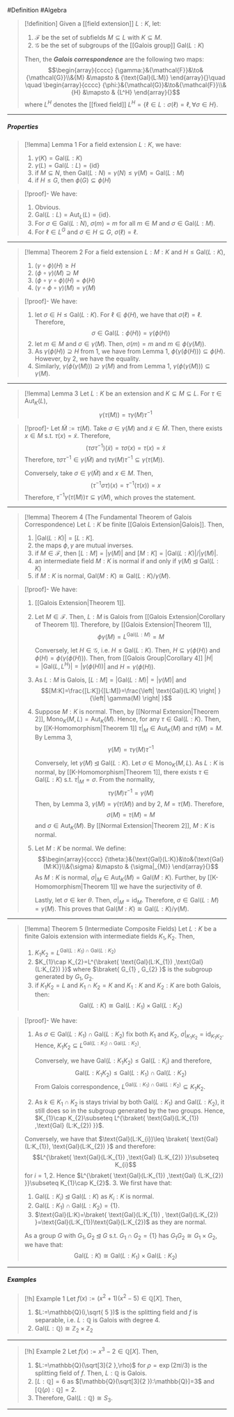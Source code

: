 #Definition #Algebra 

> [!definition]
> Given a [[field extension]] $L:K$, let:
> 1. $\mathcal{F}$ be the set of subfields $M\subseteq L$ with $K\subseteq M$.
> 2. $\mathcal{G}$ be the set of subgroups of the [[Galois group]] $\text{Gal}(L:K)$
>    
>  Then, the ***Galois correspondence*** are the following two maps: $$\begin{array}{cccc} {\gamma:}&{\mathcal{F}}&\to&{\mathcal{G}}\\&{M} &\mapsto & {\text{Gal}(L:M)} \end{array}{}\quad \quad \begin{array}{cccc} {\phi:}&{\mathcal{G}}&\to&{\mathcal{F}}\\&{H} &\mapsto & {L^H} \end{array}{}$$where $L^H$ denotes the [[fixed field]] $L^H=\{ \ell\in L:\sigma(\ell)=\ell, \forall\sigma\in H \}$.
---
##### Properties
> [!lemma] Lemma 1
For a field extension $L:K$, we have:
> 1. $\gamma(K)=\text{Gal}(L:K)$
> 2. $\gamma(L)=\text{Gal}(L:L)=\{ \text{id} \}$
> 3. if $M\subseteq N$, then $\text{Gal}(L:N)=\gamma(N)\leq\gamma(M)=\text{Gal}(L:M)$ 
> 4. if $H\leq G$, then $\phi(G)\subseteq \phi(H)$


> [!proof]-
> We have:
> 1. Obvious.
> 2. $\text{Gal}(L:L)=\text{Aut}_{L}(L)=\{ \text{id} \}$.
> 3. For $\sigma\in \text{Gal}(L:N)$, $\sigma(m)=m$ for all $m\in M$ and $\sigma\in \text{Gal}(L:M)$.
> 4. For $\ell\in L^G$ and $\sigma\in H\subseteq G$, $\sigma(\ell)=\ell$.

---
> [!lemma] Theorem 2
> For a field extension $L:M:K$ and $H\leq\text{Gal}(L:K)$,
> 1. $(\gamma \circ\phi)(H) \geq H$
> 2. $(\phi \circ\gamma)(M)\supseteq M$
> 3. $(\phi \circ\gamma \circ\phi)(H)=\phi(H)$
> 4. $(\gamma \circ\phi \circ\gamma)(M)=\gamma(M)$


> [!proof]-
> We have: 
> 1. let $\sigma\in H\leq \text{Gal}(L:K)$. For $\ell\in \phi(H)$, we have that $\sigma(\ell)=\ell$. Therefore, $$\sigma\in \text{Gal}(L:\phi(H))=\gamma(\phi(H))$$
> 2. let $m\in M$ and $\sigma\in \gamma(M)$. Then, $\sigma(m)=m$ and $m\in \phi(\gamma(M))$.
> 3. As $\gamma(\phi(H))\supseteq H$ from 1, we have from Lemma 1, $\phi(\gamma(\phi(H)))\subseteq \phi(H)$. However, by 2, we have the equality.
> 4. Similarly, $\gamma(\phi(\gamma(M)))\supseteq\gamma(M)$ and from Lemma 1, $\gamma(\phi(\gamma(M)))\subseteq\gamma(M)$.

---
> [!lemma] Lemma 3
> Let $L:K$ be an extension and $K\subseteq M\subseteq L$. For $\tau\in \text{Aut}_{K}(L)$, $$\gamma(\tau(M))=\tau \gamma(M)\tau ^{-1}$$

> [!proof]-
> Let $\tilde{M}:=\tau(M)$. Take $\sigma\in \gamma(M)$ and $\tilde{x}\in \tilde{M}$. Then, there exists $x\in M$ s.t. $\tau(x)=\tilde{x}$. Therefore, $$(\tau\sigma \tau ^{-1})(\tilde{x})=\tau\sigma(x)=\tau(x)=\tilde{x}$$Therefore, $\tau\sigma \tau ^{-1}\in \gamma(\tilde{M})$ and $\tau\gamma(M)\tau ^{-1}\subseteq \gamma(\tau(M))$.  
> 
> Conversely, take $\sigma\in \gamma(\tilde{M})$ and $x\in M$. Then, $$(\tau ^{-1}\sigma \tau)(x)=\tau ^{-1}(\tau(x))=x$$Therefore, $\tau ^{-1}\gamma(\tau(M))\tau \subseteq \gamma(M)$, which proves the statement.
---
> [!lemma] Theorem 4 (The Fundamental Theorem of Galois Correspondence)
> Let $L:K$ be finite [[Galois Extension|Galois]]. Then, 
> 1. $\left| \text{Gal}(L:K) \right|=[L:K]$.
> 2. the maps $\phi,\gamma$ are mutual inverses.
> 3. if $M\in \mathcal{F}$, then $[L:M]=\left| \gamma(M) \right|$ and $[M:K]=\left| \text{Gal}(L:K) \right| / \left| \gamma(M) \right|$.
> 4. an intermediate field $M:K$ is normal if and only if $\gamma(M)\unlhd \text{Gal}(L:K)$
> 5. if $M:K$ is normal, $\text{Gal}(M:K)\cong \text{Gal}(L:K) / \gamma(M)$.  

> [!proof]-
> We have:
> 1. [[Galois Extension|Theorem 1]].
> 2. Let $M\in \mathcal{F}$. Then, $L:M$ is Galois from [[Galois Extension|Corollary of Theorem 1]]. Therefore, by [[Galois Extension|Theorem 1]], $$\phi\gamma(M)=L^{\text{Gal}(L:M)}=M$$
>    
>    Conversely, let $H\in \mathcal{G}$, i.e. $H\leq \text{Gal}(L:K)$. Then, $H\subseteq\gamma(\phi(H))$ and $\phi(H)=\phi(\gamma(\phi(H)))$. Then, from [[Galois Group|Corollary 4]] $\left| H \right| =\left| \text{Gal}(L,L^H) \right|=\left| \gamma(\phi(H)) \right|$ and $H=\gamma(\phi(H))$.
> 3. As $L:M$ is Galois, $[L:M]=\left|\text{Gal}(L:M) \right|=\left| \gamma(M) \right|$ and $$[M:K]=\frac{[L:K]}{[L:M]}=\frac{\left| \text{Gal}(L:K) \right| }{\left| \gamma(M) \right| }$$
> 4. Suppose $M:K$ is normal. Then, by [[Normal Extension|Theorem 2]], $\text{Mono}_{K}(M,L)=\text{Aut}_{K}(M)$. Hence, for any $\tau\in \text{Gal}(L:K)$. Then, by [[K-Homomorphism|Theorem 1]] $\tau|_{M}\in \text{Aut}_{K}(M)$ and $\tau(M)=M$. By Lemma 3, $$\gamma(M)=\tau\gamma(M)\tau ^{-1}$$
>   
>    Conversely, let $\gamma(M)\unlhd \text{Gal}(L:K)$. Let $\sigma\in \text{Mono}_{K}(M,L)$. As $L:K$ is normal, by [[K-Homomorphism|Theorem 1]], there exists $\tau\in \text{Gal}(L:K)$ s.t. $\tau|_{M}=\sigma$.  From the normality, $$\tau\gamma(M)\tau ^{-1}=\gamma(M)$$Then, by Lemma 3, $\gamma(M)=\gamma(\tau(M))$ and by 2, $M=\tau(M)$. Therefore, $$\sigma(M)=\tau(M)=M$$and $\sigma\in \text{Aut}_{K}(M)$. By [[Normal Extension|Theorem 2]], $M:K$ is normal.
> 5. Let $M:K$ be normal. We define: $$\begin{array}{cccc} {\theta:}&{\text{Gal}(L:K)}&\to&{\text{Gal}(M:K)}\\&{\sigma} &\mapsto & {\sigma|_{M}} \end{array}{}$$As $M:K$ is normal, $\sigma|_{M}\in \text{Aut}_{K}(M)=\text{Gal}(M:K)$. Further, by [[K-Homomorphism|Theorem 1]] we have the surjectivity of $\theta$.
>   
>    Lastly, let $\sigma\in \text{ker }\theta$. Then, $\sigma|_{M}=\text{id}_{M}$. Therefore, $\sigma\in \text{Gal}(L:M)=\gamma(M)$. This proves that $\text{Gal}(M:K)\cong \text{Gal}(L:K) / \gamma(M)$.
---
> [!lemma] Theorem 5 (Intermediate Composite Fields)
> Let $L:K$ be a finite Galois extension with intermediate fields $K_{1},K_{2}$. Then, 
> 1. $K_{1}K_{2}=L^{\text{Gal}(L:K_{1})\cap \text{Gal}(L:K_{2})}$
> 2. $K_{1}\cap K_{2}=L^{\braket{ \text{Gal}(L:K_{1}) ,\text{Gal} (L:K_{2}) }}$ where $\braket{ G_{1} , G_{2} }$ is the subgroup generated by $G_{1},G_{2}$.
> 3. if $K_{1}K_{2}=L$ and $K_{1}\cap K_{2}=K$ and $K_{1}:K$ and $K_{2}:K$ are both Galois, then:$$\text{Gal}(L:K)\cong \text{Gal}(L:K_{1})\times\text{Gal}(L:K_{2})$$

> [!proof]-
> We have:
> 1. As $\sigma\in \text{Gal}(L:K_{1})\cap \text{Gal}(L:K_{2})$ fix both $K_{1}$ and $K_{2}$, $\sigma|_{K_{1}K_{2}}=\text{id}_{K_{1}K_{2}}$. Hence, $K_{1}K_{2}\subseteq L^{\text{Gal}(L:K_{1})\cap \text{Gal}(L:K_{2})}$.
>    
>    Conversely, we have $\text{Gal}(L:K_{1}K_{2})\leq \text{Gal}(L:K_{i})$ and therefore,$$\text{Gal}(L:K_{1}K_{2})\leq \text{Gal}(L:K_{1})\cap\text{Gal}(L:K_{2})$$From Galois correspondence, $L^{\text{Gal}(L:K_{1})\cap \text{Gal}(L:K_{2})}\subseteq K_{1}K_{2}$.
> 2. As $k\in K_{1}\cap K_{2}$ is stays trivial by both $\text{Gal}(L:K_{1})$ and $\text{Gal}(L:K_{2})$, it still does so in the subgroup generated by the two groups. Hence, $K_{1}\cap K_{2}\subseteq L^{\braket{ \text{Gal}(L:K_{1}) ,\text{Gal} (L:K_{2}) }}$.
> 	
> 	Conversely, we have that $\text{Gal}(L:K_{i})\leq \braket{ \text{Gal}(L:K_{1}), \text{Gal}(L:K_{2}) }$ and therefore: $$L^{\braket{ \text{Gal}(L:K_{1}) ,\text{Gal} (L:K_{2}) }}\subseteq K_{i}$$for $i=1,2$. Hence $L^{\braket{ \text{Gal}(L:K_{1}) ,\text{Gal} (L:K_{2}) }}\subseteq K_{1}\cap K_{2}$.
> 3. We first have that:
> 	1. $\text{Gal}(L:K_{i})\unlhd \text{Gal}(L:K)$ as $K_{i}:K$ is normal. 
> 	2. $\text{Gal}(L:K_{1})\cap \text{Gal}(L:K_{2})=\{ 1 \}$. 
> 	3. $\text{Gal}(L:K)=\braket{ \text{Gal}(L:K_{1}) , \text{Gal}(L:K_{2}) }=\text{Gal}(L:K_{1})\text{Gal}(L:K_{2})$ as they are normal.
> 	
> 	As a group $G$ with $G_{1},G_{2}\unlhd G$ s.t. $G_{1}\cap G_{2}=\{ 1 \}$ has $G_{1}G_{2}\cong G_{1}\times G_{2}$, we have that: $$\text{Gal}(L:K)\cong \text{Gal}(L:K_{1})\times\text{Gal}(L:K_{2})$$
---
##### Examples
> [!h] Example 1
> Let $f(x):=(x^2+1)(x^{2}-5)\in \mathbb{Q}[X]$. Then, 
> 1. $L:=\mathbb{Q}(i,\sqrt{ 5 })$ is the splitting field and $f$ is separable, i.e. $L:\mathbb{Q}$ is Galois with degree 4.
> 2. $\text{Gal}(L:\mathbb{Q})\cong \mathbb{Z}_{2}\times \mathbb{Z}_{2}$
---
> [!h] Example 2
> Let $f(x):=x^3-2\in \mathbb{Q}[X]$. Then, 
> 1. $L:=\mathbb{Q}(\sqrt[3]{2  },\rho)$ for $\rho=\exp(2\pi i /3)$ is the splitting field of $f$. Then, $L:\mathbb{Q}$ is Galois.
> 2. $[L:\mathbb{Q}]=6$ as $[\mathbb{Q}(\sqrt[3]{2  }):\mathbb{Q}]=3$ and $[\mathbb{Q}(\rho):\mathbb{Q}]=2$.
> 3. Therefore, $\text{Gal}(L:\mathbb{Q})\cong S_{3}$.
---

